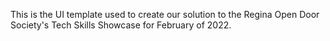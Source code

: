 This is the UI template used to create our solution to the Regina Open Door Society's Tech Skills Showcase for February of 2022.